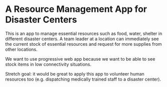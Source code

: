 # A Resource Management App for Disaster Centers

This is an app to manage essential resources such as food, water, shelter in different disaster centers. A team leader at a location can immediately see the current stock of essential resources and request for more supplies from other locations. 

We want to use progressive web app because we want to be able to see stock items in low connectivity situations. 

Stretch goal: it would be great to apply this app to volunteer human resources too (e.g. dispatching medically trained staff to a disaster center).
